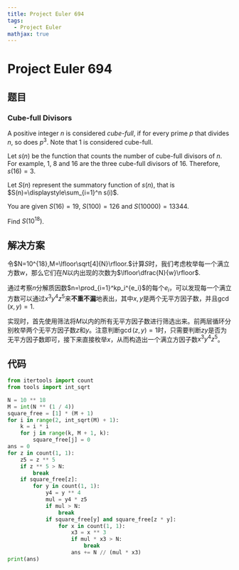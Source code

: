 ```yaml
---
title: Project Euler 694
tags:
  - Project Euler
mathjax: true
---
```

<escape><!-- more --></escape>

# Project Euler 694

## 题目

### Cube-full Divisors

A positive integer $n$ is considered *cube-full*, if for every prime $p$ that divides $n$, so does $p^3$. Note that $1$ is considered cube-full.

Let $s(n)$ be the function that counts the number of cube-full divisors of $n$. For example, $1$, $8$ and $16$ are the three cube-full divisors of $16$. Therefore, $s(16)=3$.

Let $S(n)$ represent the summatory function of $s(n)$, that is $S(n)=\displaystyle\sum_{i=1}^n s(i)$.

You are given $S(16) =  19$, $S(100) = 126$ and $S(10000) = 13344$.

Find $S(10^{18})$.

## 解决方案

令$N=10^{18},M=\lfloor\sqrt[4]{N}\rfloor.$计算$S$时，我们考虑枚举每一个满立方数$w$，那么它们在$N$以内出现的次数为$\lfloor\dfrac{N}{w}\rfloor$.

通过考察$n$分解质因数$n=\prod_{i=1}^kp_i^{e_i}$的每个$e_i$，可以发现每一个满立方数可以通过$x^3y^4z^5$来**不重不漏**地表出，其中$x,y$是两个无平方因子数，并且$\gcd(x,y)=1.$

实现时，首先使用筛法将$M$以内的所有无平方因子数进行筛选出来。前两层循环分别枚举两个无平方因子数$z$和$y$。注意判断$\gcd(z,y)=1$时，只需要判断$zy$是否为无平方因子数即可，接下来直接枚举$x$，从而构造出一个满立方因子数$x^3y^4z^5$。

## 代码

```py
from itertools import count
from tools import int_sqrt

N = 10 ** 18
M = int(N ** (1 / 4))
square_free = [1] * (M + 1)
for i in range(2, int_sqrt(M) + 1):
    k = i * i
    for j in range(k, M + 1, k):
        square_free[j] = 0
ans = 0
for z in count(1, 1):
    z5 = z ** 5
    if z ** 5 > N:
        break
    if square_free[z]:
        for y in count(1, 1):
            y4 = y ** 4
            mul = y4 * z5
            if mul > N:
                break
            if square_free[y] and square_free[z * y]:
                for x in count(1, 1):
                    x3 = x ** 3
                    if mul * x3 > N:
                        break
                    ans += N // (mul * x3)
print(ans)

```
